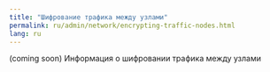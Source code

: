 ```yaml
---
title: "Шифрование трафика между узлами"
permalink: ru/admin/network/encrypting-traffic-nodes.html
lang: ru
---
```


(coming soon) Информация о шифровании трафика между узлами
